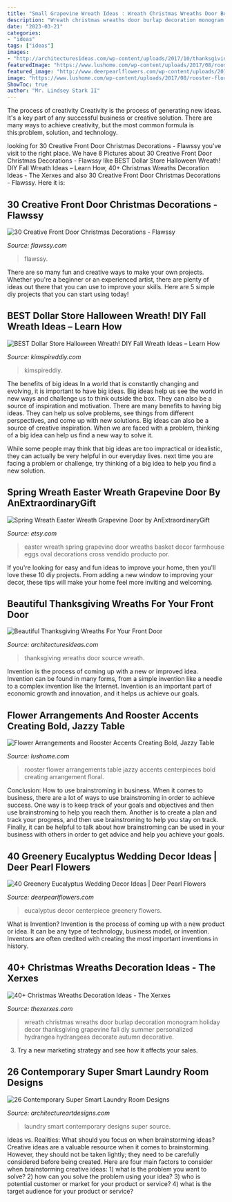 ```yaml
---
title: "Small Grapevine Wreath Ideas : Wreath Christmas Wreaths Door Burlap Decoration Monogram Holiday Decor Thanksgiving Grapevine Fall Diy Summer Personalized Hydrangea Hydrangeas Decorate Autumn Decorative"
description: "Wreath christmas wreaths door burlap decoration monogram holiday decor thanksgiving grapevine fall diy summer personalized hydrangea hydrangeas decorate autumn decorative"
date: "2023-03-21"
categories:
- "ideas"
tags: ["ideas"]
images:
- "http://architecturesideas.com/wp-content/uploads/2017/10/thanksgiving-wreaths-17-1.jpg"
featuredImage: "https://www.lushome.com/wp-content/uploads/2017/08/rooster-floral-arrangement-1.jpg"
featured_image: "http://www.deerpearlflowers.com/wp-content/uploads/2016/12/eucalyptus-wedding-centerpiece-via-Jenny-Haas-Photography.jpg"
image: "https://www.lushome.com/wp-content/uploads/2017/08/rooster-floral-arrangement-1.jpg"
ShowToc: true
author: "Mr. Lindsey Stark II"
---
```



The process of creativity
Creativity is the process of generating new ideas. It's a key part of any successful business or creative solution. There are many ways to achieve creativity, but the most common formula is this:problem, solution, and technology.

	

		
looking for 30 Creative Front Door Christmas Decorations - Flawssy you've visit to the right place. We have 8 Pictures about 30 Creative Front Door Christmas Decorations - Flawssy like BEST Dollar Store Halloween Wreath! DIY Fall Wreath Ideas – Learn How, 40+ Christmas Wreaths Decoration Ideas - The Xerxes and also 30 Creative Front Door Christmas Decorations - Flawssy. Here it is:
		
    
## 30 Creative Front Door Christmas Decorations - Flawssy

<img loading=lazy src="http://flawssy.com/wp-content/uploads/2016/10/Front-Door-Christmas-Decoration-ideas....jpg" onerror="this.onerror=null;this.src='https://tse1.mm.bing.net/th?id=OIP.sgarzRv9b_wTZyHwpt0TxgHaLH&amp;pid=15.1';" alt="30 Creative Front Door Christmas Decorations - Flawssy">

_Source: flawssy.com_

>flawssy. 

	

There are so many fun and creative ways to make your own projects. Whether you're a beginner or an experienced artist, there are plenty of ideas out there that you can use to improve your skills. Here are 5 simple diy projects that you can start using today!

    
## BEST Dollar Store Halloween Wreath! DIY Fall Wreath Ideas – Learn How

<img loading=lazy src="https://kimspireddiy.com/wp-content/uploads/2020/08/halloween-candy-wreath-1-1.jpg" onerror="this.onerror=null;this.src='https://tse1.mm.bing.net/th?id=OIP.TIff6YQYohrR7FN0rreEywHaLH&amp;pid=15.1';" alt="BEST Dollar Store Halloween Wreath! DIY Fall Wreath Ideas – Learn How">

_Source: kimspireddiy.com_

>kimspireddiy. 

	

The benefits of big ideas
In a world that is constantly changing and evolving, it is important to have big ideas. Big ideas help us see the world in new ways and challenge us to think outside the box. They can also be a source of inspiration and motivation.
There are many benefits to having big ideas. They can help us solve problems, see things from different perspectives, and come up with new solutions. Big ideas can also be a source of creative inspiration. When we are faced with a problem, thinking of a big idea can help us find a new way to solve it.

While some people may think that big ideas are too impractical or idealistic, they can actually be very helpful in our everyday lives. next time you are facing a problem or challenge, try thinking of a big idea to help you find a new solution.

    
## Spring Wreath Easter Wreath Grapevine Door By AnExtraordinaryGift

<img loading=lazy src="http://img0.etsystatic.com/003/0/6147089/il_fullxfull.360551344_jkec.jpg" onerror="this.onerror=null;this.src='https://tse4.mm.bing.net/th?id=OIP.GRCf2IDn9rB6r-Ob7sB0ywHaJ4&amp;pid=15.1';" alt="Spring Wreath Easter Wreath Grapevine Door by AnExtraordinaryGift">

_Source: etsy.com_

>easter wreath spring grapevine door wreaths basket decor farmhouse eggs oval decorations cross vendido producto por. 

	

If you're looking for easy and fun ideas to improve your home, then you'll love these 10 diy projects. From adding a new window to improving your decor, these tips will make your home feel more inviting and welcoming.

    
## Beautiful Thanksgiving Wreaths For Your Front Door

<img loading=lazy src="http://architecturesideas.com/wp-content/uploads/2017/10/thanksgiving-wreaths-17-1.jpg" onerror="this.onerror=null;this.src='https://tse2.mm.bing.net/th?id=OIP.PQh5nj6-4mSa7ii6wdO6mgHaFj&amp;pid=15.1';" alt="Beautiful Thanksgiving Wreaths For Your Front Door">

_Source: architecturesideas.com_

>thanksgiving wreaths door source wreath. 

	

Invention is the process of coming up with a new or improved idea. Invention can be found in many forms, from a simple invention like a needle to a complex invention like the Internet. Invention is an important part of economic growth and innovation, and it helps us achieve our goals.

    
## Flower Arrangements And Rooster Accents Creating Bold, Jazzy Table

<img loading=lazy src="https://www.lushome.com/wp-content/uploads/2017/08/rooster-floral-arrangement-1.jpg" onerror="this.onerror=null;this.src='https://tse4.mm.bing.net/th?id=OIP.EF5GyCE33NfdP-ipUB4hqwAAAA&amp;pid=15.1';" alt="Flower Arrangements and Rooster Accents Creating Bold, Jazzy Table">

_Source: lushome.com_

>rooster flower arrangements table jazzy accents centerpieces bold creating arrangement floral. 

	

Conclusion: How to use brainstroming in business.
When it comes to business, there are a lot of ways to use brainstroming in order to achieve success. One way is to keep track of your goals and objectives and then use brainstroming to help you reach them. Another is to create a plan and track your progress, and then use brainstroming to help you stay on track. Finally, it can be helpful to talk about how brainstroming can be used in your business with others in order to get advice and help you achieve your goals.

    
## 40 Greenery Eucalyptus Wedding Decor Ideas | Deer Pearl Flowers

<img loading=lazy src="http://www.deerpearlflowers.com/wp-content/uploads/2016/12/eucalyptus-wedding-centerpiece-via-Jenny-Haas-Photography.jpg" onerror="this.onerror=null;this.src='https://tse4.mm.bing.net/th?id=OIP.YeVz4c5zEGmPmZNLDWxRCgHaLH&amp;pid=15.1';" alt="40 Greenery Eucalyptus Wedding Decor Ideas | Deer Pearl Flowers">

_Source: deerpearlflowers.com_

>eucalyptus decor centerpiece greenery flowers. 

	

What is Invention?
Invention is the process of coming up with a new product or idea. It can be any type of technology, business model, or invention. Inventors are often credited with creating the most important inventions in history.

    
## 40+ Christmas Wreaths Decoration Ideas - The Xerxes

<img loading=lazy src="http://thexerxes.com/wp-content/uploads/2015/11/Christmas-wreath-ideas.jpg" onerror="this.onerror=null;this.src='https://tse3.mm.bing.net/th?id=OIP.BhJ7awOPtrpnUwRxBHMDQwHaJ4&amp;pid=15.1';" alt="40+ Christmas Wreaths Decoration Ideas - The Xerxes">

_Source: thexerxes.com_

>wreath christmas wreaths door burlap decoration monogram holiday decor thanksgiving grapevine fall diy summer personalized hydrangea hydrangeas decorate autumn decorative. 

	

3. Try a new marketing strategy and see how it affects your sales.

    
## 26 Contemporary Super Smart Laundry Room Designs

<img loading=lazy src="https://www.architectureartdesigns.com/wp-content/uploads/2013/08/527.jpg" onerror="this.onerror=null;this.src='https://tse2.mm.bing.net/th?id=OIP.JKItyGDanSvovwGTIvNtbgHaJ4&amp;pid=15.1';" alt="26 Contemporary Super Smart Laundry Room Designs">

_Source: architectureartdesigns.com_

>laundry smart contemporary designs super source. 

	

Ideas vs. Realities: What should you focus on when brainstorming ideas?
Creative ideas are a valuable resource when it comes to brainstorming. However, they should not be taken lightly; they need to be carefully considered before being created. Here are four main factors to consider when brainstorming creative ideas: 1) what is the problem you want to solve? 2) how can you solve the problem using your idea? 3) who is potential customer or market for your product or service? 4) what is the target audience for your product or service?

